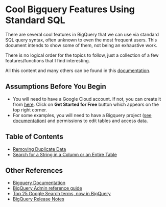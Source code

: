 # Cool Bigquery Features Using Standard SQL

There are several cool features in BigQuery that we can use via standard SQL query syntax, often unknown to even the most frequent users. This document intends to show some of them, not being an exhaustive work.

There is no logical order for the topics to follow, just a collection of a few features/functions that I find interesting.

All this content and many others can be found in this [documentation](https://cloud.google.com/bigquery/docs/reference).

## Assumptions Before You Begin

* You will need to have a Google Cloud account. If not, you can create it from [here](https://cloud.google.com/free). Click on **Get Started for Free** button which appears on the top right corner.
* For some examples, you will need to have a Bigquery project ([see documentation](https://cloud.google.com/resource-manager/docs/creating-managing-projects)) and permissions to edit tables and access data.

## Table of Contents

* [Removing Duplicate Data](examples/removing-duplicate-data.md)
* [Search for a String in a Column or an Entire Table](examples/search-string-in-column-or-entire-table.md)




## Other References

* [Bigquery Documentation](https://cloud.google.com/bigquery/docs)
* [BigQuery Admin reference guide](https://cloud.google.com/blog/topics/developers-practitioners/bigquery-admin-reference-guide-recap)
* [Top 25 Google Search terms, now in BigQuery](https://cloud.google.com/blog/products/data-analytics/top-25-google-search-terms-now-in-bigquery)
* [BigQuery Release Notes](https://cloud.google.com/bigquery/docs/release-notes)